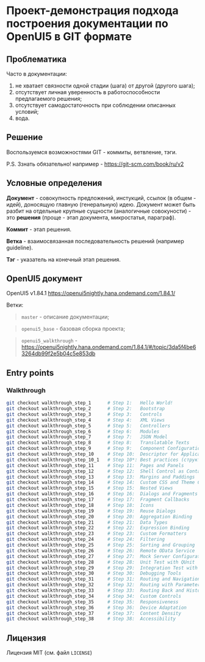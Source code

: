 # Проект-демонстрация подхода построения документации по OpenUI5 в GIT формате

## Проблематика

Часто в документации:
1. не хватает связности одной стадии (шага) от другой (другого шага);
2. отсутствует личная уверенность в работоспособности предлагаемого решения;
3. отсутствует самодостаточность при соблюдении описанных условий;
4. вода.

## Решение

Воспользуемся возможностями GIT - коммиты, ветвление, тэги.

P.S. Ззнать обязательно! например - https://git-scm.com/book/ru/v2

## Условные определения

**Документ** - совокупность предложений, инстукций, ссылок (в общем - идей), доносящую главную (генеральную) идею. Документ может быть разбит на отдельные крупные сущности (аналогичные совокуности) - это **решения** (проще - этап документа, микростатья, параграф).

**Коммит** - этап решения.

**Ветка** - взаимосвязанная последовательность решений (например guideline).

**Тэг** - указатель на конечный этап решения.

## OpenUI5 документ

OpenUI5 v1.84.1 https://openui5nightly.hana.ondemand.com/1.84.1/

Ветки:

>`master` - описание документации;

>`openui5_base` - базовая сборка проекта;

>`openui5_walkthrough` - https://openui5nightly.hana.ondemand.com/1.84.1/#/topic/3da5f4be63264db99f2e5b04c5e853db

## Entry points

### Walkthrough

```bash
git checkout walkthrough_step_1      # Step 1:   Hello World!
git checkout walkthrough_step_2      # Step 2:   Bootstrap
git checkout walkthrough_step_3      # Step 3:   Controls
git checkout walkthrough_step_4      # Step 4:   XML Views
git checkout walkthrough_step_5      # Step 5:   Controllers
git checkout walkthrough_step_6      # Step 6:   Modules
git checkout walkthrough_step_7      # Step 7:   JSON Model
git checkout walkthrough_step_8      # Step 8:   Translatable Texts
git checkout walkthrough_step_9      # Step 9:   Component Configuration
git checkout walkthrough_step_10     # Step 10:  Descriptor for Applications
git checkout walkthrough_step_10_1   # Step 10*: Best practices (структура папок проекта)
git checkout walkthrough_step_11     # Step 11:  Pages and Panels
git checkout walkthrough_step_12     # Step 12:  Shell Control as Container 
git checkout walkthrough_step_13     # Step 13:  Margins and Paddings
git checkout walkthrough_step_14     # Step 14:  Custom CSS and Theme Colors
git checkout walkthrough_step_15     # Step 15:  Nested Views
git checkout walkthrough_step_16     # Step 16:  Dialogs and Fragments
git checkout walkthrough_step_17     # Step 17:  Fragment Callbacks
git checkout walkthrough_step_18     # Step 18:  Icons
git checkout walkthrough_step_19     # Step 19:  Reuse Dialogs
git checkout walkthrough_step_20     # Step 20:  Aggregation Binding
git checkout walkthrough_step_21     # Step 21:  Data Types
git checkout walkthrough_step_22     # Step 22:  Expression Binding
git checkout walkthrough_step_23     # Step 23:  Custom Formatters
git checkout walkthrough_step_24     # Step 24:  Filtering
git checkout walkthrough_step_25     # Step 25:  Sorting and Grouping
git checkout walkthrough_step_26     # Step 26:  Remote OData Service
git checkout walkthrough_step_27     # Step 27:  Mock Server Configuration
git checkout walkthrough_step_28     # Step 28:  Unit Test with QUnit
git checkout walkthrough_step_29     # Step 29:  Integration Test with OPA
git checkout walkthrough_step_30     # Step 30:  Debugging Tools
git checkout walkthrough_step_31     # Step 31:  Routing and Navigation
git checkout walkthrough_step_32     # Step 32:  Routing with Parameters
git checkout walkthrough_step_33     # Step 33:  Routing Back and History
git checkout walkthrough_step_34     # Step 34:  Custom Controls
git checkout walkthrough_step_35     # Step 35:  Responsiveness
git checkout walkthrough_step_36     # Step 36:  Device Adaptation
git checkout walkthrough_step_37     # Step 37:  Content Density
git checkout walkthrough_step_38     # Step 38:  Accessibility
```


## Лицензия

Лицензия MIT (см. файл `LICENSE`)
